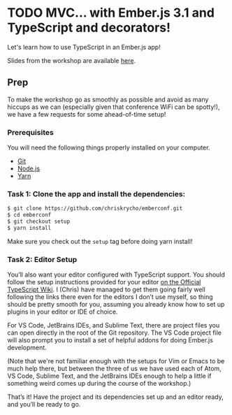 # TODO MVC… with Ember.js 3.1 and TypeScript and decorators!

Let's learn how to use TypeScript in an Ember.js app!

Slides from the workshop are available [here](https://github.com/chriskrycho/emberconf-slides).

## Prep

To make the workshop go as smoothly as possible and avoid as many hiccups as we can (especially given that conference WiFi can be spotty!), we have a few requests for some ahead-of-time setup!

### Prerequisites

You will need the following things properly installed on your computer.

* [Git](https://git-scm.com/)
* [Node.js](https://nodejs.org/)
* [Yarn](https://yarnpkg.com/en/)

### Task 1: Clone the app and install the dependencies:

```sh
$ git clone https://github.com/chriskrycho/emberconf.git
$ cd emberconf
$ git checkout setup
$ yarn install
```

Make sure you check out the `setup` tag before doing yarn install!

### Task 2: Editor Setup

You’ll also want your editor configured with TypeScript support. You should follow the setup instructions provided for your editor [on the Official TypeScript Wiki](https://github.com/Microsoft/TypeScript/wiki/TypeScript-Editor-Support). I (Chris) have managed to get them going fairly well following the links there even for the editors I don’t use myself, so thing should be pretty smooth for you, assuming you already know how to set up plugins in your editor or IDE of choice.

For VS Code, JetBrains IDEs, and Sublime Text, there are project files you can open directly in the root of the Git repository. The VS Code project file will also prompt you to install a set of helpful addons for doing Ember.js development.

(Note that we're not familiar enough with the setups for Vim or Emacs to be much help there, but between the three of us we have used each of Atom, VS Code, Sublime Text, and the JetBrains IDEs enough to help a little if something weird comes up during the course of the workshop.)

That’s it! Have the project and its dependencies set up and an editor ready, and you’ll be ready to go.
